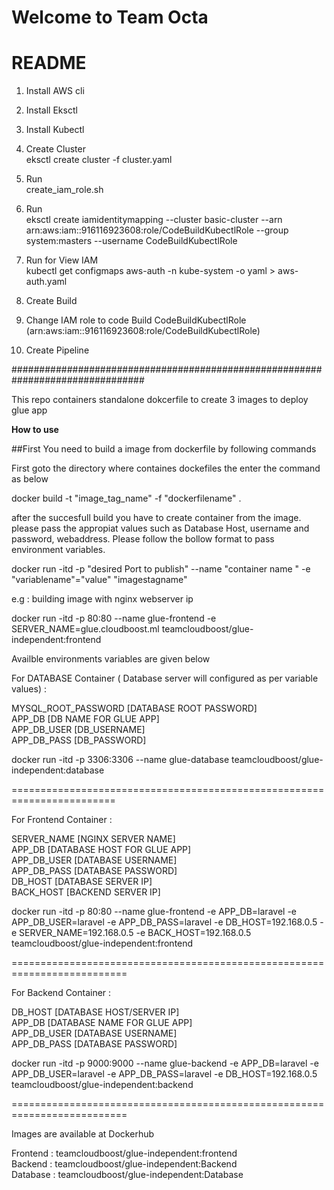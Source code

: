 <h1>Welcome to Team Octa</h1>


# README #

1) Install AWS cli
2) Install Eksctl 
3) Install Kubectl

4) Create Cluster </br>
  eksctl create cluster -f cluster.yaml

5) Run </br>
  create_iam_role.sh
  
6) Run </br>
  eksctl create iamidentitymapping --cluster basic-cluster --arn arn:aws:iam::916116923608:role/CodeBuildKubectlRole --group system:masters --username CodeBuildKubectlRole

7) Run for View  IAM  </br>
  kubectl get configmaps aws-auth -n kube-system -o yaml > aws-auth.yaml
  
8) Create Build 

9) Change IAM role to code Build
   CodeBuildKubectlRole (arn:aws:iam::916116923608:role/CodeBuildKubectlRole)

10) Create Pipeline

################################################################################

This repo containers standalone dokcerfile to create 3 images to deploy glue app


<strong>How to use</strong>

##First You need to build a image from dockerfile by following commands

First goto the directory where containes dockefiles the enter the command as below

docker build -t "image_tag_name" -f "dockerfilename" . 

after the succesfull build you have to create container from the image.
please pass the appropiat values such as Database Host, username and password, webaddress.
Please follow the bollow format to pass environment variables.

docker run -itd -p "desired Port to publish" --name "container name " -e "variablename"="value" "imagestagname"

e.g : building image with nginx webserver ip

docker run -itd -p 80:80 --name glue-frontend -e SERVER_NAME=glue.cloudboost.ml teamcloudboost/glue-independent:frontend



Availble environments variables are given below

For DATABASE Container ( Database server will configured as per variable values) :

MYSQL_ROOT_PASSWORD [DATABASE ROOT PASSWORD]</br>
APP_DB [DB NAME FOR GLUE APP]</br>
APP_DB_USER [DB_USERNAME]</br>
APP_DB_PASS [DB_PASSWORD]</br>

<p>docker run -itd -p 3306:3306 --name glue-database teamcloudboost/glue-independent:database</p>
========================================================================

For Frontend Container :

SERVER_NAME [NGINX SERVER NAME]</br>
APP_DB [DATABASE HOST FOR GLUE APP]</br>
APP_DB_USER [DATABASE USERNAME]</br>
APP_DB_PASS [DATABASE PASSWORD]</br>
DB_HOST [DATABASE SERVER IP]</br>
BACK_HOST [BACKEND SERVER IP]</br>

<p>docker run -itd -p 80:80 --name glue-frontend -e  APP_DB=laravel -e APP_DB_USER=laravel -e APP_DB_PASS=laravel -e DB_HOST=192.168.0.5  -e SERVER_NAME=192.168.0.5 -e BACK_HOST=192.168.0.5 teamcloudboost/glue-independent:frontend </p>
==========================================================================

For Backend Container :

DB_HOST [DATABASE HOST/SERVER IP]</br>
APP_DB [DATABASE NAME FOR GLUE APP]</br>
APP_DB_USER [DATABASE USERNAME]</br>
APP_DB_PASS [DATABASE PASSWORD]</br>

<p>docker run -itd -p 9000:9000 --name glue-backend -e  APP_DB=laravel -e APP_DB_USER=laravel -e APP_DB_PASS=laravel -e DB_HOST=192.168.0.5  teamcloudboost/glue-independent:backend</p>

==========================================================================

Images are available at Dockerhub

Frontend : teamcloudboost/glue-independent:frontend</br>
Backend  : teamcloudboost/glue-independent:Backend</br>
Database : teamcloudboost/glue-independent:Database</br>







